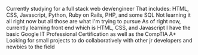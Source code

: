 Currently studying for a full stack web dev/engineer
That includes: HTML, CSS, Javascript, Python, Ruby on Rails, PHP, and some SQL
Not learning it all right now but all those are what I'm trying to pursue
As of right now, currently learning front end which is HTML, CSS, and Javascript
I have the basic Google IT Professional Certification as well as the CompTIA A+
Looking for small projects to do collaboratively with other jr developers and newbies to the field
